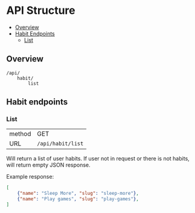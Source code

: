 # API Structure

- [Overview](#overview)
- [Habit Endpoints](#habit-endpoints)
    - [List](#list)

## Overview

```
/api/
    habit/
        list
```

## Habit endpoints

### List

|||
-|-
method|GET
URL|`/api/habit/list`

Will return a list of user habits. If user not in
request or there is not habits, will return empty
JSON response.

Example response:

```json
[
    {"name": "Sleep More", "slug": "sleep-more"},
    {"name": "Play games", "slug": "play-games"},
]
```
